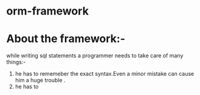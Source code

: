 # orm-framework
# About the framework:-
while writing sql statements a programmer needs to take care of many things:-
1) he has to rememeber the exact syntax.Even a minor mistake can cause him a huge trouble .
2) he has to 


